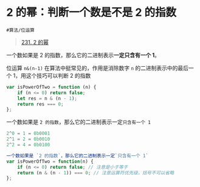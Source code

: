 
# 2 的幂：判断一个数是不是 2 的指数

`#算法/位运算` 

> [231. 2 的幂](https://leetcode.cn/problems/power-of-two/)


一个数如果是 2 的指数，那么它的二进制表示**一定只含有一个 1**。

位运算 `n&(n-1)` 在算法中挺常见的，作用是消除数字 `n` 的二进制表示中的最后一个 1，用这个技巧可以判断 2 的指数


```javascript
var isPowerOfTwo = function (n) {
    if (n <= 0) return false;
    let res = n & (n - 1);
    return res === 0;
};
```




一个数如果是 `2 的指数`，那么它的二进制表示一定`只含有一个 1`

```java
2^0 = 1 = 0b0001
2^1 = 2 = 0b0010
2^2 = 4 = 0b0100
```

```javascript
一个数如果是 `2 的指数`，那么它的二进制表示一定`只含有一个 1`
var isPowerOfTwo = function(n) {
    if (n <= 0) return false; // 注意是小于等于
    return (n & (n - 1)) === 0; // 注意运算符优先级，括号不可以省略
};
```
